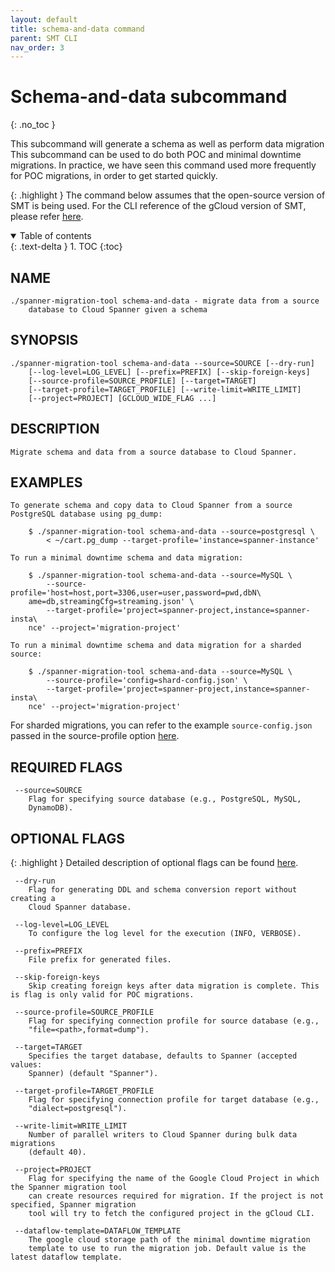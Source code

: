 ```yaml
---
layout: default
title: schema-and-data command
parent: SMT CLI
nav_order: 3
---
```


# Schema-and-data subcommand
{: .no_toc }

This subcommand will generate a schema as well as perform data migration This subcommand can be used to do both POC and minimal downtime migrations. In practice, we have seen this command used
more frequently for POC migrations, in order to get started quickly.

{: .highlight }
The command below assumes that the open-source version of SMT is being used. For the CLI
reference of the gCloud version of SMT, please refer [here](https://cloud.google.com/sdk/gcloud/reference/alpha/spanner/migrate).

<details open markdown="block">
  <summary>
    Table of contents
  </summary>
  {: .text-delta }
1. TOC
{:toc}
</details>

## NAME

    ./spanner-migration-tool schema-and-data - migrate data from a source
        database to Cloud Spanner given a schema

## SYNOPSIS

    ./spanner-migration-tool schema-and-data --source=SOURCE [--dry-run]
        [--log-level=LOG_LEVEL] [--prefix=PREFIX] [--skip-foreign-keys]
        [--source-profile=SOURCE_PROFILE] [--target=TARGET]
        [--target-profile=TARGET_PROFILE] [--write-limit=WRITE_LIMIT]
        [--project=PROJECT] [GCLOUD_WIDE_FLAG ...]

## DESCRIPTION

    Migrate schema and data from a source database to Cloud Spanner.

## EXAMPLES

    To generate schema and copy data to Cloud Spanner from a source PostgreSQL database using pg_dump:

        $ ./spanner-migration-tool schema-and-data --source=postgresql \
            < ~/cart.pg_dump --target-profile='instance=spanner-instance'

    To run a minimal downtime schema and data migration:

        $ ./spanner-migration-tool schema-and-data --source=MySQL \
            --source-profile='host=host,port=3306,user=user,password=pwd,dbN\
        ame=db,streamingCfg=streaming.json' \
            --target-profile='project=spanner-project,instance=spanner-insta\
        nce' --project='migration-project'

    To run a minimal downtime schema and data migration for a sharded source:

        $ ./spanner-migration-tool schema-and-data --source=MySQL \
            --source-profile='config=shard-config.json' \
            --target-profile='project=spanner-project,instance=spanner-insta\
        nce' --project='migration-project'

For sharded migrations, you can refer to the example `source-config.json` passed in the source-profile option [here](./config-json.md#config-for-sharded-minimal-downtime-migrations).

## REQUIRED FLAGS

     --source=SOURCE
        Flag for specifying source database (e.g., PostgreSQL, MySQL,
        DynamoDB).

## OPTIONAL FLAGS

{: .highlight }
Detailed description of optional flags can be found [here](./flags.md).

     --dry-run
        Flag for generating DDL and schema conversion report without creating a
        Cloud Spanner database.

     --log-level=LOG_LEVEL
        To configure the log level for the execution (INFO, VERBOSE).

     --prefix=PREFIX
        File prefix for generated files.

     --skip-foreign-keys
        Skip creating foreign keys after data migration is complete. This is flag is only valid for POC migrations.

     --source-profile=SOURCE_PROFILE
        Flag for specifying connection profile for source database (e.g.,
        "file=<path>,format=dump").

     --target=TARGET
        Specifies the target database, defaults to Spanner (accepted values:
        Spanner) (default "Spanner").

     --target-profile=TARGET_PROFILE
        Flag for specifying connection profile for target database (e.g.,
        "dialect=postgresql").

     --write-limit=WRITE_LIMIT
        Number of parallel writers to Cloud Spanner during bulk data migrations
        (default 40).

     --project=PROJECT
        Flag for specifying the name of the Google Cloud Project in which the Spanner migration tool
        can create resources required for migration. If the project is not specified, Spanner migration 
        tool will try to fetch the configured project in the gCloud CLI.

     --dataflow-template=DATAFLOW_TEMPLATE
        The google cloud storage path of the minimal downtime migration
        template to use to run the migration job. Default value is the latest dataflow template.